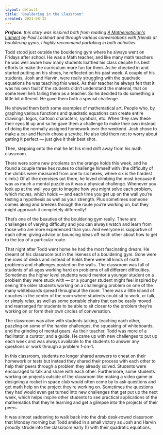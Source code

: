```yaml
---
layout: default
title: "Bouldering in the Classroom"
created: 2021-08-15
---
```


***Preface**: this story was inspired both from reading [A Mathematician's Lament](/refs/LockhartsLament.pdf) by Paul Lockhart and through various conversations with friends at bouldering gyms, I highly recommend partaking in both activities*

Todd stood just outside the bouldering gym where he always went on Fridays after school. He was a Math teacher, and like many math teachers he was well aware how many students loathed his class despite his best efforts to make the curriculum more fun for them. As he checked in and started putting on his shoes, he reflected on his past week. A couple of his students, Josh and Harvin, were really struggling with the quadratic equations he was teaching this week. As their teacher he always felt that it was his own fault if the students didn’t understand the material, that on some level he’s failing them as a teacher. So he decided to do something a little bit different. He gave them both a special challenge.

He showed them both some examples of mathematical art. People who, by graphing various functions and quadratic equations can create entire drawings: logos, cartoon characters, symbols, etc. When they saw these their eyes lit up and so he gave them a challenge to make their own instead of doing the normally assigned homework over the weekend. Josh chose to make a car and Harvin chose a scythe. He also told them not to worry about getting it perfect — just give it their best shot.

Then, stepping onto the mat he let his mind drift away from his math classroom.

There were some new problems on the orange holds this week, and he found a couple three hex routes to challenge himself with (the difficulty of the climbs were measured from one to six hexes, where six is the hardest climb.) Of all the exercises out there, he loved climbing the most because it was as much a mental puzzle as it was a physical challenge. Whenever you look up at the wall you get to imagine how you might solve each problem, which moves, which holds — and each time you get up on the wall you’re testing a hypothesis as well as your strength. Plus sometimes someone comes along and breezes through the route you’re working on, but they might approach it completely differently!

That’s one of the beauties of the bouldering gym really. There are challenges of varying difficulty and you can always watch and learn from those who are more experienced than you. And everyone is supportive of each other, giving advice or bouncing ideas off each other about how to get to the top of a particular route.

That night after Todd went home he had the most fascinating dream. He dreamt of his classroom but in the likeness of a bouldering gym. Gone were the rows of desks and instead of holds there were all kinds of math problems and challenges posted on the walls. The classroom was full of students of all ages working hard on problems of all different difficulties. Sometimes the higher level students would mentor a younger student on a problem they were stuck with — or a younger student might feel inspired by seeing the older students working on a challenging problem on one of the many whiteboards spread throughout the room. There was a little island of couches in the center of the room where students could sit to work, or talk, or simply relax, as well as some portable chairs that can be easily moved and rearranged for students to be able to sit closer to the problem they’re working on or form their own circles of conversation.

The classroom was alive with students talking, teaching each other, puzzling on some of the harder challenges, the squeaking of whiteboards, and the grinding of mental gears. As their teacher, Todd was more of a facilitator, a curator, and a guide. He came up with new challenges to put up each week and was always available to the students to answer any questions or work through a problem 1-on-1.

In this classroom, students no longer shared answers to cheat on their homework or tests but instead they shared their process with each other to help their peers through a problem they already solved. Students were encouraged to talk and share with each other. Furthermore, some students working on projects outside of the classroom like making a video game or designing a rocket in space club would often come by to ask questions and get math help on the project they’re working on. Sometimes the questions they had would even get turned into new challenges that get put up the next week, which helps inspire other students to see practical applications of the mathematics that they’re learning and get a glimpse into the projects of their peers.

It was almost saddening to walk back into the drab desk-rowed classroom that Monday morning but Todd smiled in a small victory as Josh and Harvin proudly strode into the classroom early (!) with their quadratic equations.